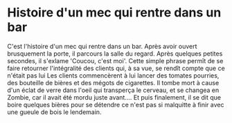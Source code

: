 # Histoire d'un mec qui rentre dans un bar
C'est l'histoire d'un mec qui rentre dans un bar. Après avoir ouvert brusquement la porte, il parcours la salle du regard. Après quelques petites secondes, il s'exlame 'Coucou, c'est moi'. Cette simple phrase permît de se faire retourner l'intégralité des clients qui, à sa vue, se rendît compte que ce n'était pas lui
 Les clients commencèrent à lui lancer des tomates pourries, des bouteille de bières et des mégots de cigarettes. Il tombe mort à cause d'un éclat de verre dans l'oeil qui transperça le cerveau, et se changea en Zombie, car il avait été mordu juste avant....
Et puis finalement, il se dit que boire quelques bières pour se détendre ce n'est pas si malquitte à finir avec une gueule de bois le lendemain.
